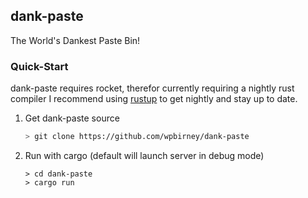 ## dank-paste

The World's Dankest Paste Bin!

### Quick-Start

dank-paste requires rocket, therefor currently requiring a nightly rust compiler
I recommend using [rustup](https://www.rustup.rs/) to get nightly and stay up to date.

1. Get dank-paste source
   ```bash
   > git clone https://github.com/wpbirney/dank-paste
   ```
2. Run with cargo (default will launch server in debug mode)
   ```
   > cd dank-paste
   > cargo run
   ```
